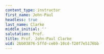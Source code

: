 ```yaml
---
content_type: instructor
first_name: John-Paul
headless: true
last_name: Clarke
middle_initial: ''
salutation: Prof.
title: Prof. John-Paul Clarke
uid: 2bb03876-5ffd-ce69-10cd-f20f7e5176bb
---
```

